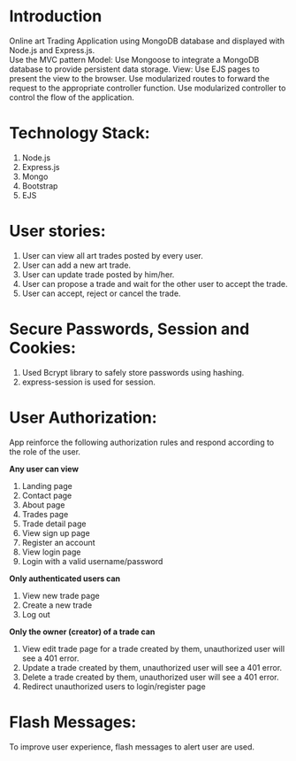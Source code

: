 # Introduction
Online art Trading Application using MongoDB database and displayed with Node.js and Express.js.
<br />
Use the MVC pattern
Model:  Use Mongoose to integrate a MongoDB database to provide persistent data storage.
View: Use EJS pages to present the view to the browser.
Use modularized routes to forward the request to the appropriate controller function.
Use modularized controller to control the flow of the application.

# Technology Stack:
1) Node.js
2) Express.js
3) Mongo
4) Bootstrap
5) EJS

# User stories:
1) User can view all art trades posted by every user.
2) User can add a new art trade.
3) User can update trade posted by him/her.
4) User can propose a trade and wait for the other user to accept the trade.
5) User can accept, reject or cancel the trade.

# Secure Passwords, Session and Cookies:
1) Used Bcrypt library to safely store passwords using hashing.
2) express-session is used for session.
# User Authorization:
App reinforce the following authorization rules and respond according to the role of the user.

**Any user can view**
1) Landing page
2) Contact page
3) About page
4) Trades page
5) Trade detail page
6) View sign up page
7) Register an account
8) View login page
9) Login with a valid username/password

**Only authenticated users can**
1) View new trade page
2) Create a new trade
3) Log out

**Only the owner (creator) of a trade can**
1) View edit trade page for a trade created by them, unauthorized user will see a 401 error.
2) Update a trade created by them, unauthorized user will see a 401 error.
3) Delete a trade created by them, unauthorized user will see a 401 error.
4) Redirect unauthorized users to login/register page

# Flash Messages:
To improve user experience, flash messages to alert user are used.

